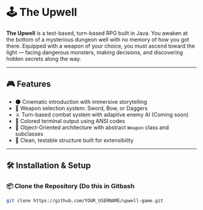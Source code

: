 # 🕹️ The Upwell

**The Upwell** is a text-based, turn-based RPG built in Java. You awaken at the bottom of a mysterious dungeon well with no memory of how you got there. 
Equipped with a weapon of your choice, you must ascend toward the light — facing dangerous monsters, making decisions, and discovering hidden secrets along the way.

---

## 🎮 Features

- 🌑 Cinematic introduction with immersive storytelling
- 🧱 Weapon selection system: Sword, Bow, or Daggers
- ⚔️ Turn-based combat system with adaptive enemy AI (Coming soon)
- 🎨 Colored terminal output using ANSI codes
- 🧠 Object-Oriented architecture with abstract `Weapon` class and subclasses
- 🧪 Clean, testable structure built for extensibility

---

## 🛠️ Installation & Setup

### 📦 Clone the Repository (Do this in Gitbash

```bash
git clone https://github.com/YOUR_USERNAME/upwell-game.git
